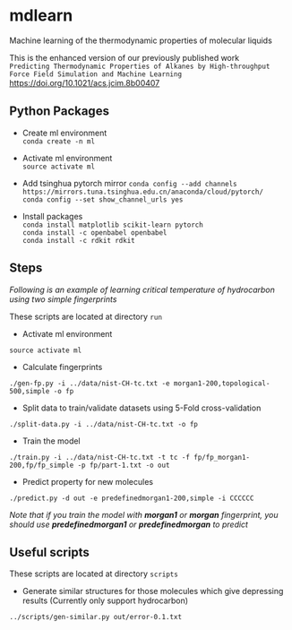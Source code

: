 # mdlearn
Machine learning of the thermodynamic properties of molecular liquids

This is the enhanced version of our previously published work  
`Predicting Thermodynamic Properties of Alkanes by High-throughput Force Field Simulation and Machine Learning`  
https://doi.org/10.1021/acs.jcim.8b00407

## Python Packages
* Create ml environment  
`conda create -n ml`

* Activate ml environment  
`source activate ml`

* Add tsinghua pytorch mirror
`conda config --add channels https://mirrors.tuna.tsinghua.edu.cn/anaconda/cloud/pytorch/`  
`conda config --set show_channel_urls yes`

* Install packages  
`conda install matplotlib scikit-learn pytorch`  
`conda install -c openbabel openbabel`  
`conda install -c rdkit rdkit`

## Steps
*Following is an example of learning critical temperature of hydrocarbon using two simple fingerprints*

These scripts are located at directory `run`

* Activate ml environment
```
source activate ml
```

* Calculate fingerprints
```
./gen-fp.py -i ../data/nist-CH-tc.txt -e morgan1-200,topological-500,simple -o fp
```
* Split data to train/validate datasets using 5-Fold cross-validation
```
./split-data.py -i ../data/nist-CH-tc.txt -o fp
```
* Train the model  
```
./train.py -i ../data/nist-CH-tc.txt -t tc -f fp/fp_morgan1-200,fp/fp_simple -p fp/part-1.txt -o out
```
* Predict property for new molecules
```
./predict.py -d out -e predefinedmorgan1-200,simple -i CCCCCC
```
*Note that if you train the model with **morgan1** or **morgan** fingerprint, you should use **predefinedmorgan1** or **predefinedmorgan** to predict*

## Useful scripts
These scripts are located at directory `scripts`

* Generate similar structures for those molecules which give depressing results (Currently only support hydrocarbon)
```
../scripts/gen-similar.py out/error-0.1.txt
```